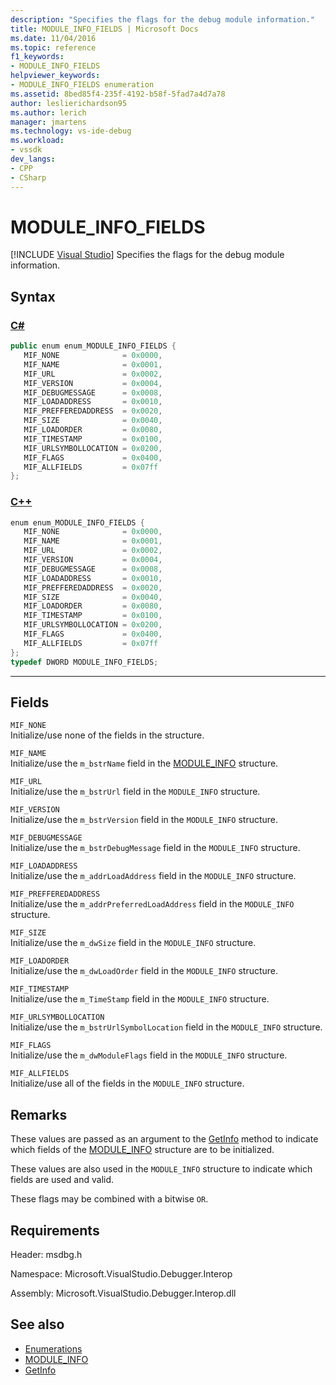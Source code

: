 ```yaml
---
description: "Specifies the flags for the debug module information."
title: MODULE_INFO_FIELDS | Microsoft Docs
ms.date: 11/04/2016
ms.topic: reference
f1_keywords:
- MODULE_INFO_FIELDS
helpviewer_keywords:
- MODULE_INFO_FIELDS enumeration
ms.assetid: 8bed85f4-235f-4192-b58f-5fad7a4d7a78
author: leslierichardson95
ms.author: lerich
manager: jmartens
ms.technology: vs-ide-debug
ms.workload:
- vssdk
dev_langs:
- CPP
- CSharp
---
```

# MODULE_INFO_FIELDS

 [!INCLUDE [Visual Studio](~/includes/applies-to-version/vs-windows-only.md)]
Specifies the flags for the debug module information.

## Syntax

### [C#](#tab/csharp)
```csharp
public enum enum_MODULE_INFO_FIELDS { 
   MIF_NONE              = 0x0000,
   MIF_NAME              = 0x0001,
   MIF_URL               = 0x0002,
   MIF_VERSION           = 0x0004,
   MIF_DEBUGMESSAGE      = 0x0008,
   MIF_LOADADDRESS       = 0x0010,
   MIF_PREFFEREDADDRESS  = 0x0020,
   MIF_SIZE              = 0x0040,
   MIF_LOADORDER         = 0x0080,
   MIF_TIMESTAMP         = 0x0100,
   MIF_URLSYMBOLLOCATION = 0x0200,
   MIF_FLAGS             = 0x0400,
   MIF_ALLFIELDS         = 0x07ff
};
```
### [C++](#tab/cpp)
```cpp
enum enum_MODULE_INFO_FIELDS { 
   MIF_NONE              = 0x0000,
   MIF_NAME              = 0x0001,
   MIF_URL               = 0x0002,
   MIF_VERSION           = 0x0004,
   MIF_DEBUGMESSAGE      = 0x0008,
   MIF_LOADADDRESS       = 0x0010,
   MIF_PREFFEREDADDRESS  = 0x0020,
   MIF_SIZE              = 0x0040,
   MIF_LOADORDER         = 0x0080,
   MIF_TIMESTAMP         = 0x0100,
   MIF_URLSYMBOLLOCATION = 0x0200,
   MIF_FLAGS             = 0x0400,
   MIF_ALLFIELDS         = 0x07ff
};
typedef DWORD MODULE_INFO_FIELDS;
```
---

## Fields
 `MIF_NONE`\
 Initialize/use none of the fields in the structure.

 `MIF_NAME`\
 Initialize/use the `m_bstrName` field in the [MODULE_INFO](../../../extensibility/debugger/reference/module-info.md) structure.

 `MIF_URL`\
 Initialize/use the `m_bstrUrl` field in the `MODULE_INFO` structure.

 `MIF_VERSION`\
 Initialize/use the `m_bstrVersion` field in the `MODULE_INFO` structure.

 `MIF_DEBUGMESSAGE`\
 Initialize/use the `m_bstrDebugMessage` field in the `MODULE_INFO` structure.

 `MIF_LOADADDRESS`\
 Initialize/use the `m_addrLoadAddress` field in the `MODULE_INFO` structure.

 `MIF_PREFFEREDADDRESS`\
 Initialize/use the `m_addrPreferredLoadAddress` field in the `MODULE_INFO` structure.

 `MIF_SIZE`\
 Initialize/use the `m_dwSize` field in the `MODULE_INFO` structure.

 `MIF_LOADORDER`\
 Initialize/use the `m_dwLoadOrder` field in the `MODULE_INFO` structure.

 `MIF_TIMESTAMP`\
 Initialize/use the `m_TimeStamp` field in the `MODULE_INFO` structure.

 `MIF_URLSYMBOLLOCATION`\
 Initialize/use the `m_bstrUrlSymbolLocation` field in the `MODULE_INFO` structure.

 `MIF_FLAGS`\
 Initialize/use the `m_dwModuleFlags` field in the `MODULE_INFO` structure.

 `MIF_ALLFIELDS`\
 Initialize/use all of the fields in the `MODULE_INFO` structure.

## Remarks
 These values are passed as an argument to the [GetInfo](../../../extensibility/debugger/reference/idebugmodule2-getinfo.md) method to indicate which fields of the [MODULE_INFO](../../../extensibility/debugger/reference/module-info.md) structure are to be initialized.

 These values are also used in the `MODULE_INFO` structure to indicate which fields are used and valid.

 These flags may be combined with a bitwise `OR`.

## Requirements
 Header: msdbg.h

 Namespace: Microsoft.VisualStudio.Debugger.Interop

 Assembly: Microsoft.VisualStudio.Debugger.Interop.dll

## See also
- [Enumerations](../../../extensibility/debugger/reference/enumerations-visual-studio-debugging.md)
- [MODULE_INFO](../../../extensibility/debugger/reference/module-info.md)
- [GetInfo](../../../extensibility/debugger/reference/idebugmodule2-getinfo.md)

